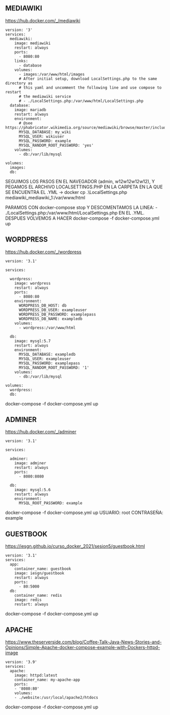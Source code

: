 ## MEDIAWIKI
https://hub.docker.com/_/mediawiki

```
version: '3'
services:
  mediawiki:
    image: mediawiki
    restart: always
    ports:
      - 8080:80
    links:
      - database
    volumes:
      - images:/var/www/html/images
      # After initial setup, download LocalSettings.php to the same directory as
      # this yaml and uncomment the following line and use compose to restart
      # the mediawiki service
      # - ./LocalSettings.php:/var/www/html/LocalSettings.php
  database:
    image: mariadb
    restart: always
    environment:
      # @see https://phabricator.wikimedia.org/source/mediawiki/browse/master/includes/DefaultSettings.php
      MYSQL_DATABASE: my_wiki
      MYSQL_USER: wikiuser
      MYSQL_PASSWORD: example
      MYSQL_RANDOM_ROOT_PASSWORD: 'yes'
    volumes:
      - db:/var/lib/mysql

volumes:
  images:
  db:
```
SEGUIMOS LOS PASOS EN EL NAVEGADOR (admin, w12w12w12w12), Y PEGAMOS EL ARCHIVO LOCALSETTINGS.PHP EN LA CARPETA EN LA QUE SE ENCUENTRA EL .YML -> docker cp .\LocalSettings.php mediawiki_mediawiki_1:/var/www/html

PARAMOS CON docker-compose stop Y DESCOMENTAMOS LA LINEA: - ./LocalSettings.php:/var/www/html/LocalSettings.php EN EL .YML. DESPUES VOLVEMOS A HACER docker-compose -f docker-compose.yml up

## WORDPRESS
https://hub.docker.com/_/wordpress
```
version: '3.1'

services:

  wordpress:
    image: wordpress
    restart: always
    ports:
      - 8080:80
    environment:
      WORDPRESS_DB_HOST: db
      WORDPRESS_DB_USER: exampleuser
      WORDPRESS_DB_PASSWORD: examplepass
      WORDPRESS_DB_NAME: exampledb
    volumes:
      - wordpress:/var/www/html

  db:
    image: mysql:5.7
    restart: always
    environment:
      MYSQL_DATABASE: exampledb
      MYSQL_USER: exampleuser
      MYSQL_PASSWORD: examplepass
      MYSQL_RANDOM_ROOT_PASSWORD: '1'
    volumes:
      - db:/var/lib/mysql

volumes:
  wordpress:
  db:
```
docker-compose -f docker-compose.yml up

## ADMINER
https://hub.docker.com/_/adminer
```
version: '3.1'

services:

  adminer:
    image: adminer
    restart: always
    ports:
      - 8080:8080

  db:
    image: mysql:5.6
    restart: always
    environment:
      MYSQL_ROOT_PASSWORD: example
```
docker-compose -f docker-compose.yml up
USUARIO: root
CONTRASEÑA: example

## GUESTBOOK
https://iesgn.github.io/curso_docker_2021/sesion5/guestbook.html
```
version: '3.1'
services:
  app:
    container_name: guestbook
    image: iesgn/guestbook
    restart: always
    ports:
      - 80:5000
  db:
    container_name: redis
    image: redis
    restart: always
```
docker-compose -f docker-compose.yml up

## APACHE
https://www.theserverside.com/blog/Coffee-Talk-Java-News-Stories-and-Opinions/Simple-Apache-docker-compose-example-with-Dockers-httpd-image
```
version: '3.9'
services:
  apache:
    image: httpd:latest
    container_name: my-apache-app
    ports:
    - '8080:80'
    volumes:
    - ./website:/usr/local/apache2/htdocs
```
docker-compose -f docker-compose.yml up

